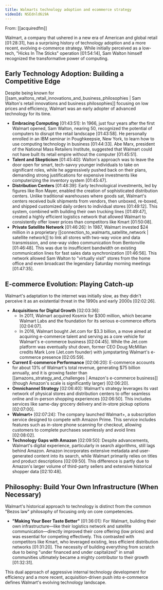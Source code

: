 ```yaml
---
title: Walmarts technology adoption and ecommerce strategy
videoId: NSEdnld6i9A
---
```


From: [[acquiredfm]] <br/> 

Walmart, a company that ushered in a new era of American and global retail <a class="yt-timestamp" data-t="01:28:31">[01:28:31]</a>, has a surprising history of technology adoption and a more recent, evolving e-commerce strategy. While initially perceived as a low-tech, "Hicks In The Sticks" operation <a class="yt-timestamp" data-t="01:54:14">[01:54:14]</a>, Sam Walton himself recognized the transformative power of computing.

## Early Technology Adoption: Building a Competitive Edge

Despite being known for [[sam_waltons_retail_innovations_and_business_philosophies | Sam Walton's retail innovations and business philosophies]] focusing on low prices and efficiency, Walmart was an early adopter of advanced technology for its time.

*   **Embracing Computing** <a class="yt-timestamp" data-t="01:43:51">[01:43:51]</a>: In 1966, just four years after the first Walmart opened, Sam Walton, nearing 50, recognized the potential of computers to disrupt the retail landscape <a class="yt-timestamp" data-t="01:43:58">[01:43:58]</a>. He personally enrolled in an IBM seminar in Poughkeepsie, New York, to learn how to use computing technology in business <a class="yt-timestamp" data-t="01:44:33">[01:44:33]</a>. Abe Marx, president of the National Mass Retailers Institute, suggested that Walmart could not have built its retail empire without the computer <a class="yt-timestamp" data-t="01:45:51">[01:45:51]</a>.
*   **Talent and Skepticism** <a class="yt-timestamp" data-t="01:45:40">[01:45:40]</a>: Walton's approach was to leave the door open for smart, tech-savvy younger individuals to take on significant roles, while he aggressively pushed back on their plans, demanding strong justifications for expensive investments like computerizing the inventory system <a class="yt-timestamp" data-t="01:45:47">[01:45:47]</a>.
*   **Distribution Centers** <a class="yt-timestamp" data-t="01:48:39">[01:48:39]</a>: Early technological investments, led by figures like Ron Mayer, enabled the creation of sophisticated distribution centers. Unlike traditional warehouses where goods sat, Walmart's centers received bulk shipments from vendors, then unboxed, re-boxed, and shipped customized daily orders to individual stores <a class="yt-timestamp" data-t="01:49:12">[01:49:12]</a>. This system, combined with building their own trucking lines <a class="yt-timestamp" data-t="01:49:47">[01:49:47]</a>, created a highly efficient logistics network that allowed Walmart to consistently offer lower prices than competitors like Kmart <a class="yt-timestamp" data-t="01:50:08">[01:50:08]</a>.
*   **Private Satellite Network** <a class="yt-timestamp" data-t="01:46:26">[01:46:26]</a>: In 1987, Walmart invested $24 million in a proprietary [[connection_to_walmarts_satellite_network | satellite network]] to link all stores with two-way voice and data transmission, and one-way video communication from Bentonville <a class="yt-timestamp" data-t="01:46:48">[01:46:48]</a>. This was due to insufficient bandwidth on existing communication lines for fast sales data synchronization <a class="yt-timestamp" data-t="01:46:56">[01:46:56]</a>. This network allowed Sam Walton to "virtually visit" stores from the home office and even broadcast the legendary Saturday morning meetings <a class="yt-timestamp" data-t="01:47:35">[01:47:35]</a>.

## E-commerce Evolution: Playing Catch-up

Walmart's adaptation to the internet was initially slow, as they didn't perceive it as an existential threat in the 1990s and early 2000s <a class="yt-timestamp" data-t="02:02:26">[02:02:26]</a>.

*   **Acquisitions for Digital Growth** <a class="yt-timestamp" data-t="02:03:36">[02:03:36]</a>:
    *   In 2011, Walmart acquired Kosmix for $300 million, which became Walmart Labs and the foundation for its serious e-commerce efforts <a class="yt-timestamp" data-t="02:04:07">[02:04:07]</a>.
    *   In 2016, Walmart bought Jet.com for $3.3 billion, a move aimed at acquiring e-commerce talent and serving as a core vehicle for Walmart's e-commerce business <a class="yt-timestamp" data-t="02:04:45">[02:04:45]</a>. While the Jet.com platform was eventually shut down, former CEO Doug McMillan credits Mark Lore (Jet.com founder) with jumpstarting Walmart's e-commerce presence <a class="yt-timestamp" data-t="02:05:59">[02:05:59]</a>.
*   **Current E-commerce Performance** <a class="yt-timestamp" data-t="02:06:20">[02:06:20]</a>: E-commerce accounts for about 13% of Walmart's total revenue, generating $75 billion annually, and it is growing faster than [[amazons_strategy_and_challenges | Amazon's e-commerce business]] (though Amazon's scale is significantly larger) <a class="yt-timestamp" data-t="02:06:20">[02:06:20]</a>.
*   **Omnichannel Strategy** <a class="yt-timestamp" data-t="02:06:40">[02:06:40]</a>: Walmart's strategy leverages its vast network of physical stores and distribution centers to offer seamless online and in-person shopping experiences <a class="yt-timestamp" data-t="02:06:50">[02:06:50]</a>. This includes services like same-day grocery delivery and in-store pickup options <a class="yt-timestamp" data-t="02:07:00">[02:07:00]</a>.
*   **Walmart+** <a class="yt-timestamp" data-t="02:07:24">[02:07:24]</a>: The company launched Walmart+, a subscription service designed to compete with Amazon Prime. This service includes features such as in-store phone scanning for checkout, allowing customers to complete purchases seamlessly and avoid lines <a class="yt-timestamp" data-t="02:08:02">[02:08:02]</a>.
*   **Technology Gaps with Amazon** <a class="yt-timestamp" data-t="02:09:50">[02:09:50]</a>: Despite advancements, Walmart's digital experience, particularly in search algorithms, still lags behind Amazon. Amazon incorporates extensive metadata and user-generated content into its search, while Walmart primarily relies on titles and product descriptions <a class="yt-timestamp" data-t="02:09:50">[02:09:50]</a>. This difference is partly due to Amazon's larger volume of third-party sellers and extensive historical shopper data <a class="yt-timestamp" data-t="02:10:48">[02:10:48]</a>.

## Philosophy: Build Your Own Infrastructure (When Necessary)

Walmart's historical approach to technology is distinct from the common "Bezos law" philosophy of focusing only on core competencies.

*   **"Making Your Beer Taste Better"** <a class="yt-timestamp" data-t="01:36:01">[01:36:01]</a>: For Walmart, building their own infrastructure—like their logistics network and satellite communication—directly improved their core offering (low prices) and was essential for competing effectively. This contrasted with competitors like Kmart, who leveraged existing, less efficient distribution networks <a class="yt-timestamp" data-t="01:31:20">[01:31:20]</a>. The necessity of building everything from scratch due to being "under financed and under capitalized" in small communities ultimately became a mighty contributor to their growth <a class="yt-timestamp" data-t="01:32:31">[01:32:31]</a>.

This dual approach of aggressive internal technology development for efficiency and a more recent, acquisition-driven push into e-commerce defines Walmart's evolving technology landscape.